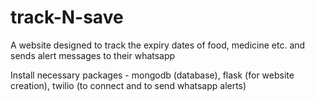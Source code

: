 # track-N-save
A website designed to track the expiry dates of food, medicine etc. and sends alert messages to their whatsapp

Install necessary packages - mongodb (database), flask (for website creation), twilio (to connect and to send whatsapp alerts)
